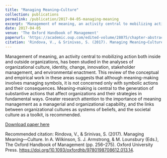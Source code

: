 ```yaml
---
title: "Managing Meaning—Culture"
collection: publications
permalink: /publication/2017-04-05-managing-meaning
excerpt: 'Management of meaning, an activity central to mobilizing action both inside and outside organizations, has been studied in the analyses of organizational culture, identity, change, innovation, stakeholder management, and environmental enactment. This review of the conceptual and empirical work in these areas suggests that although meaning-making involves managing symbols, it is not concerned only with symbolic actions and their consequences. Meaning-making is central to the generation of substantive actions that affect organizations and their strategies in fundamental ways. Greater research attention to the importance of meaning management as a managerial and organizational capability, and the links between organizational cultures as systems of beliefs, and the societal culture as a toolkit, is recommended.'
date: 2017-04-05
venue: 'The Oxford Handbook of Management'
paperurl: 'https://academic.oup.com/edited-volume/28075/chapter-abstract/212090229?redirectedFrom=fulltext'
citation: 'Rindova, V., & Srinivas, S. (2017). Managing Meaning—Culture. In A. Wilkinson, S. J. Armstrong, & M. Lounsbury (Eds.), The Oxford Handbook of Management (pp. 256–275). Oxford University Press. https://doi.org/10.1093/oxfordhb/9780198708612.013.14.'
---
```

Management of meaning, an activity central to mobilizing action both inside and outside organizations, has been studied in the analyses of organizational culture, identity, change, innovation, stakeholder management, and environmental enactment. This review of the conceptual and empirical work in these areas suggests that although meaning-making involves managing symbols, it is not concerned only with symbolic actions and their consequences. Meaning-making is central to the generation of substantive actions that affect organizations and their strategies in fundamental ways. Greater research attention to the importance of meaning management as a managerial and organizational capability, and the links between organizational cultures as systems of beliefs, and the societal culture as a toolkit, is recommended.

[Download paper here](https://academic.oup.com/edited-volume/28075/chapter-abstract/212090229?redirectedFrom=fulltext)

Recommended citation: Rindova, V., & Srinivas, S. (2017). Managing Meaning—Culture. In A. Wilkinson, S. J. Armstrong, & M. Lounsbury (Eds.), The Oxford Handbook of Management (pp. 256–275). Oxford University Press. https://doi.org/10.1093/oxfordhb/9780198708612.013.14.